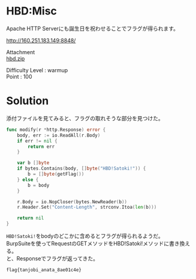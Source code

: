 # HBD:Misc

Apache HTTP Serverにも誕生日を祝わせることでフラグが得られます。

http://160.251.183.149:8848/

Attachment\
[hbd.zip]()

Difficulty Level : warmup\
Point : 100

# Solution

添付ファイルを見てみると、フラグの取れそうな部分を見つけた。
```go
func modify(r *http.Response) error {
	body, err := io.ReadAll(r.Body)
	if err != nil {
		return err
	}

	var b []byte
	if bytes.Contains(body, []byte("HBD!Satoki!")) {
		b = []byte(getFlag())		
	} else {
		b = body
	}

	r.Body = io.NopCloser(bytes.NewReader(b))
	r.Header.Set("Content-Length", strconv.Itoa(len(b)))

	return nil
}
```
`HBD!Satoki!`をbodyのどこかに含めるとフラグが得られるようだ。\
BurpSuiteを使ってRequestのGETメソッドをHBD!Satoki!メソッドに書き換える。\
と、Responseでフラグが返ってきた。

`flag{tanjobi_anata_8ae01c4e}`
